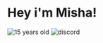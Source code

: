 # Hey i'm Misha!

![15 years old](https://img.shields.io/badge/-15years-090909-7289DA?style=for-the-badge&logo=) ![discord](https://img.shields.io/badge/-w1ndr%231337-7289DA?style=for-the-badge&logo=discord&logoColor=white)
